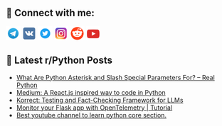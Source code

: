 ## 🔎 Connect with me:
[<img src="https://github.com/bullbesh/bullbesh/blob/main/images/Telegram.png" width="32" height="32" />](https://t.me/bullbesh)
[<img src="https://github.com/bullbesh/bullbesh/blob/main/images/VK.png" width="32" height="32" />](https://vk.com/bullbesh)
[<img src="https://github.com/bullbesh/bullbesh/blob/main/images/Twitter.png" width="32" height="32" />](https://twitter.com/bullbesh1)
[<img src="https://github.com/bullbesh/bullbesh/blob/main/images/Instagram.png" width="32" height="32" />](https://www.instagram.com/bullbesh)
[<img src="https://github.com/bullbesh/bullbesh/blob/main/images/Reddit.png" width="32" height="32" />](https://www.reddit.com/user/bullbesh)
[<img src="https://github.com/bullbesh/bullbesh/blob/main/images/YouTube.png" width="32" height="32" />](https://www.youtube.com/channel/UCtfjRs6uzgq5mfm8S06WTcg)

## 📕 Latest r/Python Posts
<!-- BLOG-POST-LIST:START -->
- [What Are Python Asterisk and Slash Special Parameters For? – Real Python](https://www.reddit.com/r/Python/comments/15ruzzm/what_are_python_asterisk_and_slash_special/)
- [Medium: A React.js inspired way to code in Python](https://www.reddit.com/r/Python/comments/15ru3il/medium_a_reactjs_inspired_way_to_code_in_python/)
- [Korrect: Testing and Fact-Checking Framework for LLMs](https://www.reddit.com/r/Python/comments/15rtzca/korrect_testing_and_factchecking_framework_for/)
- [Monitor your Flask app with OpenTelemetry | Tutorial](https://www.reddit.com/r/Python/comments/15rsrjc/monitor_your_flask_app_with_opentelemetry_tutorial/)
- [Best youtube channel to learn python core section.](https://www.reddit.com/r/Python/comments/15rs2by/best_youtube_channel_to_learn_python_core_section/)
<!-- BLOG-POST-LIST:END -->
